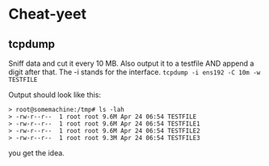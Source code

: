 # Cheat-yeet

## tcpdump

Sniff data and cut it every 10 MB. Also output it to a testfile AND append a digit after that. The -i stands for the interface.
`tcpdump -i ens192 -C 10m -w TESTFILE`

Output should look like this:
```
> root@somemachine:/tmp# ls -lah
> -rw-r--r--  1 root root 9.6M Apr 24 06:54 TESTFILE
> -rw-r--r--  1 root root 9.6M Apr 24 06:54 TESTFILE1
> -rw-r--r--  1 root root 9.6M Apr 24 06:54 TESTFILE2
> -rw-r--r--  1 root root 9.3M Apr 24 06:54 TESTFILE3
```

you get the idea.

